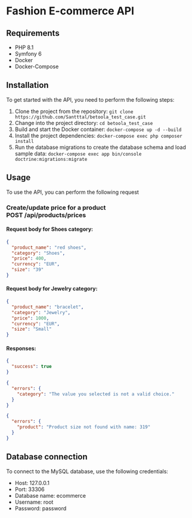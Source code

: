 # Fashion E-commerce API
## Requirements
- PHP 8.1
- Symfony 6
- Docker
- Docker-Compose

## Installation
To get started with the API, you need to perform the following steps:

1. Clone the project from the repository:
`git clone https://github.com/Santttal/betoola_test_case.git`
2. Change into the project directory:
`cd betoola_test_case`
3. Build and start the Docker container:
`docker-compose up -d --build`
4. Install the project dependencies:
`docker-compose exec php composer install`
5. Run the database migrations to create the database schema and load sample data:
`docker-compose exec app bin/console doctrine:migrations:migrate`

## Usage
To use the API, you can perform the following request

### Create/update price for a product<br/>POST /api/products/prices
#### Request body for Shoes category:
```json
{
  "product_name": "red shoes",
  "category": "Shoes",
  "price": 400,
  "currency": "EUR",
  "size": "39"
}
```
#### Request body for Jewelry category:
```json
{
  "product_name": "bracelet",
  "category": "Jewelry",
  "price": 1000,
  "currency": "EUR",
  "size": "Small"
}
```
#### Responses:
```json
{
  "success": true
}
```
```json
{
  "errors": {
    "category": "The value you selected is not a valid choice."
  }
}
```
```json
{
  "errors": {
    "product": "Product size not found with name: 319"
  }
}
```

## Database connection
To connect to the MySQL database, use the following credentials:

- Host: 127.0.0.1
- Port: 33306
- Database name: ecommerce
- Username: root
- Password: password
